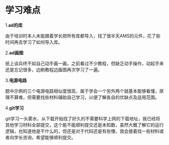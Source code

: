 # 学习难点

1.**ad的库**

由于培训时本人未能跟着学长把所有库都导入，找了很半天AMS的元件，花了些时间再去学习了如何导入库。

2.**ad画图**

纸上谈兵终不如自己动手画一画，之前看过不少教程，但缺乏动手操作，动起手来还是忘记很多，边刷教程边画图再次学习了一遍。

3.**电源电路**

题中示例的三个电源电路相似度很高，属于学会一个另外两个就基本能够看懂，原理不算难，但需要找些材料辅助自己学习，以便了解各自的优缺点及适用范围。

4.**git学习**

git学习一头雾水，从下载开始找了好久的不需要科学上网的下载地址，我已经将其他学习材料全部提交，这个能不能顺利提交还是未知数，虽然大概了解它的运行逻辑，也知道他是干什么的，但还是对于代码还是有些懵，我会接着找一些材料或者向学长咨询，希望能够顺利提交。